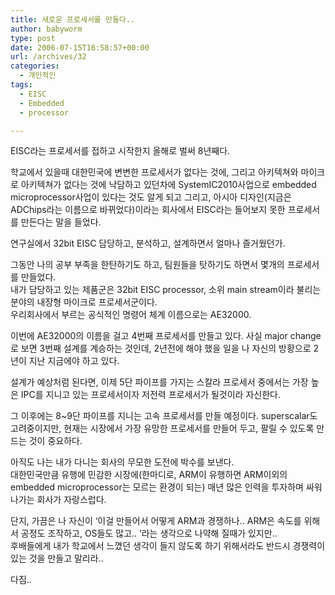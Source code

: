 ```yaml
---
title: 새로운 프로세서를 만들다..
author: babyworm
type: post
date: 2006-07-15T16:58:57+00:00
url: /archives/32
categories:
  - 개인적인
tags:
  - EISC
  - Embedded
  - processor

---
```

EISC라는 프로세서를 접하고 시작한지 올해로 벌써 8년째다. 

학교에서 있을때 대한민국에 변변한 프로세서가 없다는 것에, 그리고 아키텍쳐와 마이크로 아키텍쳐가 없다는 것에 낙담하고 있던차에 SystemIC2010사업으로 embedded microprocessor사업이 있다는 것도 알게 되고 그리고, 아시아 디자인(지금은 ADChips라는 이름으로 바뀌었다)이라는 회사에서 EISC라는 들어보지 못한 프로세서를 만든다는 말을 들었다.

연구실에서 32bit EISC 담당하고, 분석하고, 설계하면서 얼마나 즐거웠던가.

그동안 나의 공부 부족을 한탄하기도 하고, 팀원들을 탓하기도 하면서 몇개의 프로세서를 만들었다.  
내가 담당하고 있는 제품군은 32bit EISC processor, 소위 main stream이라 불리는 분야의 내장형 마이크로 프로세서군이다.  
우리회사에서 부르는 공식적인 명령어 체계 이름으로는 AE32000. 

이번에 AE32000의 이름을 걸고 4번째 프로세서를 만들고 있다. 사실 major change로 보면 3번째 설계를 계승하는 것인데, 2년전에 해야 했을 일을 나 자신의 방황으로 2년이 지난 지금에야 하고 있다.

설계가 예상처럼 된다면, 이제 5단 파이프를 가지는 스칼라 프로세서 중에서는 가장 높은 IPC를 지니고 있는 프로세서이자 저전력 프로세서가 될것이라 자신한다.

그 이후에는 8~9단 파이프를 지니는 고속 프로세서를 만들 예정이다. superscalar도 고려중이지만, 현재는 시장에서 가장 유망한 프로세서를 만들어 두고, 팔릴 수 있도록 만드는 것이 중요하다.

아직도 나는 내가 다니는 회사의 무모한 도전에 박수를 보낸다.  
대한민국만큼 유행에 민감한 시장에(한마디로, ARM이 유행하면 ARM이외의 embedded microprocessor는 모르는 환경이 되는) 매년 많은 인력을 투자하며 싸워 나가는 회사가 자랑스럽다.

단지, 가끔은 나 자신이 &#8216;이걸 만들어서 어떻게 ARM과 경쟁하나.. ARM은 속도를 위해서 공정도 조작하고, OS들도 많고.. &#8216;라는 생각으로 나약해 질때가 있지만..  
후배들에게 내가 학교에서 느꼈던 생각이 들지 않도록 하기 위해서라도 반드시 경쟁력이 있는 것을 만들고 말리라..

다짐..